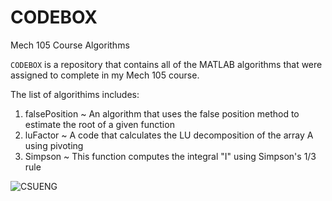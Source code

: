 # CODEBOX

Mech 105 Course Algorithms

`CODEBOX` is a repository that contains all of the MATLAB algorithms that were assigned to complete in my Mech 105 course.

The list of algorithims includes:
1. falsePosition ~ An algorithm that uses the false position method to estimate the root of a given function
2. luFactor      ~ A code that calculates the LU decomposition of the array A using pivoting
3. Simpson       ~ This function computes the integral "I" using Simpson's 1/3 rule



<img alt="CSUENG" src="https://advancing.colostate.edu/media_wrap.asp?document_id=19585">
